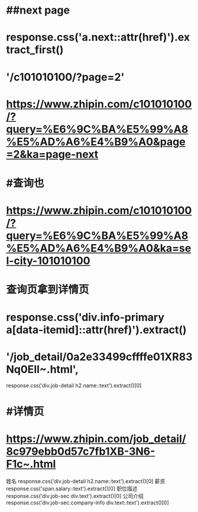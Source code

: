 

#         ##next page
#         response.css('a.next::attr(href)').extract_first()
#         '/c101010100/?page=2'
# https://www.zhipin.com/c101010100/?query=%E6%9C%BA%E5%99%A8%E5%AD%A6%E4%B9%A0&page=2&ka=page-next



#         #查询也
#         https://www.zhipin.com/c101010100/?query=%E6%9C%BA%E5%99%A8%E5%AD%A6%E4%B9%A0&ka=sel-city-101010100

#         查询页拿到详情页
#         response.css('div.info-primary a[data-itemid]::attr(href)').extract()
#         '/job_detail/0a2e33499cffffe01XR83Nq0ElI~.html',

response.css('div.job-detail h2.name::text').extract()[0]
#         #详情页
#         https://www.zhipin.com/job_detail/8c979ebb0d57c7fb1XB-3N6-F1c~.html

姓名
response.css('div.job-detail h2.name::text').extract()[0]
薪资
response.css('span.salary::text').extract()[0]
职位描述
response.css('div.job-sec div.text').extract()[0]
公司介绍
response.css('div.job-sec.company-info div.text::text').extract()[0]
